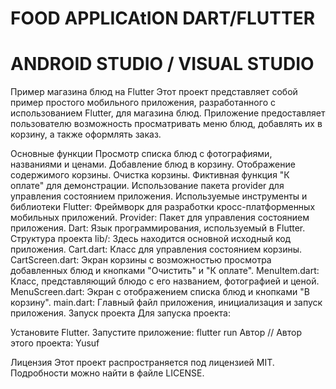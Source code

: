 # FOOD APPLICAtION DART/FLUTTER
# ANDROID STUDIO / VISUAL STUDIO

Пример магазина блюд на Flutter
Этот проект представляет собой пример простого мобильного приложения, разработанного с использованием Flutter, для магазина блюд. Приложение предоставляет пользователю возможность просматривать меню блюд, добавлять их в корзину, а также оформлять заказ.

Основные функции
Просмотр списка блюд с фотографиями, названиями и ценами.
Добавление блюд в корзину.
Отображение содержимого корзины.
Очистка корзины.
Фиктивная функция "К оплате" для демонстрации.
Использование пакета provider для управления состоянием приложения.
Используемые инструменты и библиотеки
Flutter: Фреймворк для разработки кросс-платформенных мобильных приложений.
Provider: Пакет для управления состоянием приложения.
Dart: Язык программирования, используемый в Flutter.
Структура проекта
lib/: Здесь находится основной исходный код приложения.
Cart.dart: Класс для управления состоянием корзины.
CartScreen.dart: Экран корзины с возможностью просмотра добавленных блюд и кнопками "Очистить" и "К оплате".
MenuItem.dart: Класс, представляющий блюдо с его названием, фотографией и ценой.
MenuScreen.dart: Экран с отображением списка блюд и кнопками "В корзину".
main.dart: Главный файл приложения, инициализация и запуск приложения.
Запуск проекта
Для запуска проекта:

Установите Flutter.
Запустите приложение: flutter run
Автор //
Автор этого проекта: Yusuf

Лицензия
Этот проект распространяется под лицензией MIT. Подробности можно найти в файле LICENSE.

